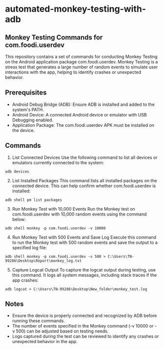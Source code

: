 # automated-monkey-testing-with-adb

## Monkey Testing Commands for com.foodi.userdev
This repository contains a set of commands for conducting Monkey Testing on the Android application package com.foodi.userdev. Monkey Testing is a stress test that generates a large number of random events to simulate user interactions with the app, helping to identify crashes or unexpected behavior.

## Prerequisites
- Android Debug Bridge (ADB): Ensure ADB is installed and added to the system's PATH.
- Android Device: A connected Android device or emulator with USB Debugging enabled.
- Application Package: The com.foodi.userdev APK must be installed on the device.

## Commands
1. List Connected Devices
Use the following command to list all devices or emulators currently connected to the system:

`adb devices`

2. List Installed Packages
This command lists all installed packages on the connected device. This can help confirm whether com.foodi.userdev is installed:

`adb shell pm list packages`

3. Run Monkey Test with 10,000 Events
Run the Monkey test on com.foodi.userdev with 10,000 random events using the command below:

`adb shell monkey -p com.foodi.userdev -v 10000`

4. Run Monkey Test with 500 Events and Save Log
Execute this command to run the Monkey test with 500 random events and save the output to a specified log file:

`adb shell monkey -p com.foodi.userdev -v 500 > C:\Users\TN-99286\Desktop\Report\monkey_log.txt`

5. Capture Logcat Output
To capture the logcat output during testing, use this command. It logs all system messages, including stack traces if the app crashes:

`adb logcat > C:\Users\TN-99286\Desktop\New_folder\monkey_test.log`

## Notes
- Ensure the device is properly connected and recognized by ADB before running these commands.
- The number of events specified in the Monkey command (-v 10000 or -v 500) can be adjusted based on testing needs.
- Logs captured during the test can be reviewed to identify any crashes or unexpected behavior in the app.
